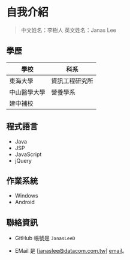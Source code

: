 自我介紹
========

> 中文姓名：李樹人
> 英文姓名：Janas Lee


學歷
----

| 學校 | 科系 | 
| ------ | ------ |
| 東海大學 | 資訊工程研究所 |
| 中山醫學大學 | 營養學系 |
| 建中補校 |  |



程式語言
--------

- Java
- JSP
- JavaScript
- jQuery


作業系統
--------

- Windows
- Android


聯絡資訊
--------

- GitHub 帳號是 `JanasLeeD`


- EMail 是 [janaslee@datacom.com.tw] [email]。


[email]: mailto:janaslee@datacom.com.tw  "This is my email."
